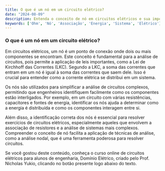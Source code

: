 ```yaml
---
title: O que é um nó em um circuito elétrico?
date: "2024-08-09"
description: Entenda o conceito de nó em circuitos elétricos e sua importância na análise de sistemas elétricos.
keywords: ['Ohm', 'Nó', 'Associação', 'Energia', 'Sistema', 'Elétrico']
---
```


### O que é um nó em um circuito elétrico?

Em circuitos elétricos, um nó é um ponto de conexão onde dois ou mais componentes se encontram. Este conceito é fundamental para a análise de circuitos, pois permite a aplicação de leis importantes, como a Lei de Kirchhoff das Correntes (LKC). Segundo a LKC, a soma das correntes que entram em um nó é igual à soma das correntes que saem dele. Isso é crucial para entender como a corrente elétrica se distribui em um sistema.

Os nós são utilizados para simplificar a análise de circuitos complexos, permitindo que engenheiros identifiquem facilmente como os componentes estão interligados. Por exemplo, em um circuito com várias resistências, capacitores e fontes de energia, identificar os nós ajuda a determinar como a energia é distribuída e como os componentes interagem entre si.

Além disso, a identificação correta dos nós é essencial para resolver exercícios de circuitos elétricos, especialmente aqueles que envolvem a associação de resistores e a análise de sistemas mais complexos. Compreender o conceito de nó facilita a aplicação de técnicas de análise, como a análise nodal, que é uma ferramenta poderosa para resolver circuitos.

Se você gostou deste conteúdo, conheça o curso online de circuitos elétricos para alunos de engenharia, Domínio Elétrico, criado pelo Prof. Nicholas Yukio, clicando no botão presente logo abaixo do texto.